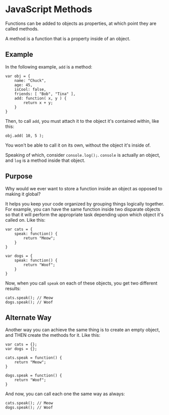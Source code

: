 # JavaScript Methods

Functions can be added to objects as properties, at which point they are called methods.

A method is a function that is a property inside of an object.

## Example

In the following example, `add` is a method:

```
var obj = {
	name: "Chuck",
	age: 45,
	isCool: false,
	friends: [ "Bob", "Tina" ],
	add: function( x, y ) {
		return x + y;
	}
}
```

Then, to call `add`, you must attach it to the object it's contained within, like this:

`obj.add( 10, 5 );`

You won't be able to call it on its own, without the object it's inside of.

Speaking of which, consider `console.log();`. `console` is actually an object, and `log` is a method inside that object.

## Purpose

Why would we ever want to store a function inside an object as opposed to making it global?

It helps you keep your code organized by grouping things logically together. For example, you can have the same function inside two disparate objects so that it will perform the appropriate task depending upon which object it's called on. Like this:

```
var cats = {
	speak: function() {
		return "Meow";
	}
}

var dogs = {
	speak: function() {
		return "Woof";
	}
}
```

Now, when you call `speak` on each of these objects, you get two different results:

```
cats.speak(); // Meow
dogs.speak(); // Woof
```

## Alternate Way

Another way you can achieve the same thing is to create an empty object, and THEN create the methods for it. Like this:

```
var cats = {};
var dogs = {};

cats.speak = function() {
	return "Meow";
}

dogs.speak = function() {
	return "Woof";
}
```

And now, you can call each one the same way as always:

```
cats.speak(); // Meow
dogs.speak(); // Woof
```
